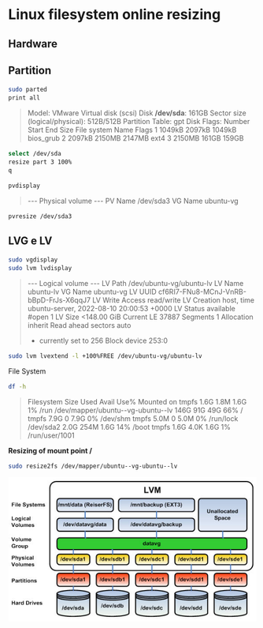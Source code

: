 # Linux filesystem online resizing

## Hardware

## Partition

```bash
sudo parted
print all
```
>Model: VMware Virtual disk (scsi)
>Disk **/dev/sda**: 161GB
>Sector size (logical/physical): 512B/512B
>Partition Table: gpt
>Disk Flags:
>Number  Start   End     Size    File system  Name  Flags
> 1      1049kB  2097kB  1049kB                     bios_grub
> 2      2097kB  2150MB  2147MB  ext4
> 3      2150MB  161GB   159GB

```bash
select /dev/sda
resize part 3 100%
q
```

```bash
pvdisplay
```
>--- Physical volume ---
>   PV Name               /dev/sda3
>   VG Name               ubuntu-vg

```bash
pvresize /dev/sda3
```

## LVG e LV

```bash
sudo vgdisplay
sudo lvm lvdisplay
```
> --- Logical volume ---
>  LV Path                /dev/ubuntu-vg/ubuntu-lv
>  LV Name                ubuntu-lv
>  VG Name                ubuntu-vg
>  LV UUID                cf6RI7-FNu8-MCnJ-VnRB-bBpD-FrJs-X6qqJ7
>  LV Write Access        read/write
>  LV Creation host, time ubuntu-server, 2022-08-10 20:00:53 +0000
>  LV Status              available
>  #open                 1
>  LV Size                <148.00 GiB
>  Current LE             37887
>  Segments               1
>  Allocation             inherit
>  Read ahead sectors     auto
>  - currently set to     256
>  Block device           253:0

```bash
sudo lvm lvextend -l +100%FREE /dev/ubuntu-vg/ubuntu-lv
```

File System
```bash
df -h
```

>Filesystem                         Size  Used Avail Use% Mounted on
>tmpfs                              1.6G  1.8M  1.6G   1% /run
>/dev/mapper/ubuntu--vg-ubuntu--lv  146G   91G   49G  66% /
>tmpfs                              7.9G     0  7.9G   0% /dev/shm
>tmpfs                              5.0M     0  5.0M   0% /run/lock
>/dev/sda2                          2.0G  254M  1.6G  14% /boot
>tmpfs                              1.6G  4.0K  1.6G   1% /run/user/1001

**Resizing of mount point /**

```bash
sudo resize2fs /dev/mapper/ubuntu--vg-ubuntu--lv
```
![UbuntuLVM](lvm.jpg)